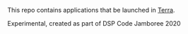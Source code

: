 This repo contains applications that be launched in [Terra]([https://app.terra.bio/).

Experimental, created as part of DSP Code Jamboree 2020
